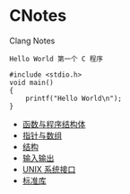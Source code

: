 # CNotes
Clang Notes

`Hello World 第一个 C 程序`

```clang
#include <stdio.h>
void main()
{
    printf("Hello World\n");
}
```

- [函数与程序结构体](notes/function_struct.md)
- [指针与数组](notes/fpointer_array.md)
- [结构](notes/fstructure.md)
- [输入输出](notes/fIO.md)
- [UNIX 系统接口](notes/funix_api.md)
- [标准库](notes/flib.md)
